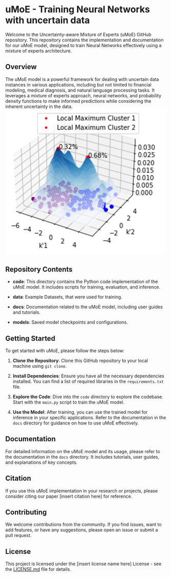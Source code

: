 # uMoE - Training Neural Networks with uncertain data

Welcome to the Uncertainty-aware Mixture of Experts (uMoE) GitHub repository. This repository contains the implementation and documentation for our uMoE model, designed to train Neural Networks effectively using a mixture of experts architecture.

## Overview

The uMoE model is a powerful framework for dealing with uncertain data instances in various applications, including but not limited to financial modeling, medical diagnosis, and natural language processing tasks. It leverages a mixture of experts approach, neural networks, and probability density functions to make informed predictions while considering the inherent uncertainty in the data.
![Image Description](Images/LocalMode.png)

## Repository Contents

- **code**: This directory contains the Python code implementation of the uMoE model. It includes scripts for training, evaluation, and inference.

- **data**: Example Datasets, that were used for training.

- **docs**: Documentation related to the uMoE model, including user guides and tutorials.

- **models**: Saved model checkpoints and configurations.

## Getting Started

To get started with uMoE, please follow the steps below:

1. **Clone the Repository**: Clone this GitHub repository to your local machine using `git clone`.

2. **Install Dependencies**: Ensure you have all the necessary dependencies installed. You can find a list of required libraries in the `requirements.txt` file.

3. **Explore the Code**: Dive into the `code` directory to explore the codebase. Start with the `main.py` script to train the uMoE model.

4. **Use the Model**: After training, you can use the trained model for inference in your specific applications. Refer to the documentation in the `docs` directory for guidance on how to use uMoE effectively.

## Documentation

For detailed information on the uMoE model and its usage, please refer to the documentation in the `docs` directory. It includes tutorials, user guides, and explanations of key concepts.

## Citation

If you use this uMoE implementation in your research or projects, please consider citing our paper [insert citation here] for reference.

## Contributing

We welcome contributions from the community. If you find issues, want to add features, or have any suggestions, please open an issue or submit a pull request.

## License

This project is licensed under the [insert license name here] License - see the [LICENSE.md](LICENSE.md) file for details.


